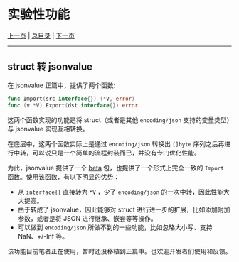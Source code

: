 # 实验性功能

[上一页](./08_conversion.md) | [总目录](./README.md) | [下一页](./10_new_feature.md)

---

## struct 转 jsonvalue

在 jsonvalue 正篇中，提供了两个函数:

```go
func Import(src interface{}) (*V, error)
func (v *V) Export(dst interface{}) error
```

这两个函数实现的功能是将 struct（或者是其他 `encoding/json` 支持的变量类型）与 jsonvalue 实现互相转换。

在底层中，这两个函数实际上是通过 `encoding/json` 转换出 `[]byte` 序列之后再进行中转，可以说只是一个简单的流程封装而已，并没有专门优化性能。

为此，jsonvalue 提供了一个 [beta](../../beta) 包，也提供了一个形式上完全一致的 `Import` 函数。使用该函数，有以下明显的优势：

- 从 `interface{}` 直接转为 `*V` ，少了 `encoding/json` 的一次中转，因此性能大大提高。
- 由于转成了 jsonvalue，因此能够对 struct 进行进一步的扩展，比如添加附加参数，或者是将 JSON 进行继承、嵌套等等操作。
- 可以做到 `encoding/json` 所做不到的一些功能，比如忽略大小写、支持 NaN、+/-Inf 等。

该功能目前笔者正在使用，暂时还没移植到正篇中。也欢迎开发者们使用和反馈。

